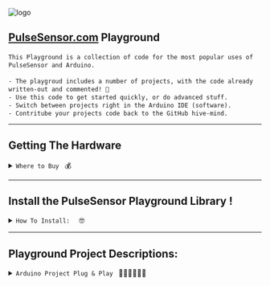 
![logo](https://avatars0.githubusercontent.com/u/7002937?v=3&s=200)

## [PulseSensor.com](https://pulsesensor.com) Playground
```
This Playground is a collection of code for the most popular uses of PulseSensor and Arduino.  

- The playgroud includes a number of projects, with the code already written-out and commented! 🤘 
- Use this code to get started quickly, or do advanced stuff. 
- Switch between projects right in the Arduino IDE (software). 
- Contritube your projects code back to the GitHub hive-mind. 
```

---

## Getting The Hardware 
 <details><summary><code>Where to Buy </code> 💰 </summary>

A lot of people ask us: "How can I buy a legit 'PulseSensor.com sensor' from you two?".  
Depending on where you live, we generally send people here:

###Place 1
[here](#place-2)

| USA 🇺🇸  |verified ✔︎  |
| ------------- | ------------- |
| <img src="https://cdn.shopify.com/s/files/1/0100/6632/files/7002937_b52c58ec-4dfb-4068-996f-8028d98d9fa3_32x32.png?v=1491756732"> | https://www.amazon.com/PulseSensor-com-Original-Pulse-Sensor-project/dp/B01CPP4QM0 |

    
| UK  🇬🇧  | verified ✔︎ |
| ------------- | ------------- |
|<img src="https://cdn.shopify.com/s/files/1/0100/6632/files/7002937_b52c58ec-4dfb-4068-996f-8028d98d9fa3_32x32.png?v=1491756732"> | https://www.amazon.co.uk/dp/B01CPP4QM0  |
| <img src="https://cdn.shopify.com/s/files/1/0174/1800/t/44/assets/favicon.png?6770617898231080219" width="32">  | https://shop.pimoroni.com/products/pulse-sensor-amped  |
  
| France  🇫🇷    | verified ✔︎ |
| ------------- | ------------- |
|<img src="https://cdn.shopify.com/s/files/1/0100/6632/files/7002937_b52c58ec-4dfb-4068-996f-8028d98d9fa3_32x32.png?v=1491756732"> | https://www.amazon.fr/dp/B01CPP4QM0 |

| Spain  🇪🇸    | verified ✔︎|
| ------------- | ------------- |
|  <img src="https://cdn.shopify.com/s/files/1/0100/6632/files/7002937_b52c58ec-4dfb-4068-996f-8028d98d9fa3_32x32.png?v=1491756732"> | https://www.amazon.es/dp/B01CPP4QM0 |

| Germany  🇩🇪   | verified ✔︎ |
| ------------- | ------------- |
| <img src="https://cdn.shopify.com/s/files/1/0100/6632/files/7002937_b52c58ec-4dfb-4068-996f-8028d98d9fa3_32x32.png?v=1491756732">  | https://www.amazon.de/dp/B01CPP4QM0 |

| Italy 🇮🇹  |verified ✔︎ |
| ------------- | ------------- |
| <img src="https://cdn.shopify.com/s/files/1/0100/6632/files/7002937_b52c58ec-4dfb-4068-996f-8028d98d9fa3_32x32.png?v=1491756732">  | https://www.amazon.com/PulseSensor-com-Original-Pulse-Sensor-project/dp/B01CPP4QM0 |

| Canada  🇨🇦  | verified ✔︎ |
| ------------- | ------------- |
| <img src="https://cdn.shopify.com/s/files/1/0100/6632/files/7002937_b52c58ec-4dfb-4068-996f-8028d98d9fa3_32x32.png?v=1491756732">  | https://www.amazon.com/PulseSensor-com-Original-Pulse-Sensor-project/dp/B01CPP4QM0 |

| Mexico  🇲🇽  | |
| <img src="https://cdn.shopify.com/s/files/1/0100/6632/files/7002937_b52c58ec-4dfb-4068-996f-8028d98d9fa3_32x32.png?v=1491756732">  | https://www.amazon.com/PulseSensor-com-Original-Pulse-Sensor-project/dp/B01CPP4QM0 |

| Japan  🇯🇵  | |
| <img src="https://cdn.shopify.com/s/files/1/0100/6632/files/7002937_b52c58ec-4dfb-4068-996f-8028d98d9fa3_32x32.png?v=1491756732">  | https://www.amazon.com/PulseSensor-com-Original-Pulse-Sensor-project/dp/B01CPP4QM0 |

| Available Worldwide  🌏  | verified ✔︎  |
| <img src="https://cdn.shopify.com/s/files/1/0100/6632/files/7002937_b52c58ec-4dfb-4068-996f-8028d98d9fa3_32x32.png?v=1491756732">  | https://www.pulsesensor.com |
|<img src="https://cdn.shopify.com/s/files/1/0100/6632/files/7002937_b52c58ec-4dfb-4068-996f-8028d98d9fa3_32x32.png?v=1491756732"> | https://www.adafruit.com/product/1093 |
| <img src="https://cdn.shopify.com/s/files/1/0174/1800/t/44/assets/favicon.png?6770617898231080219" width="32">  | https://www.sparkfun.com/products/11574  |


 

SparkFun: 
AdaFruit: 


[ PLEASE NOTE: THIS IS NOT A COMPLETE LIST ]

---------


  
</div>
</details> 


---
## Install the PulseSensor Playground Library !
 <details><summary><code>How To Install:  </code> 🤓</summary>
### 

An Arduino Library is a collection of code and examples on a specific topic or device.  For example, our PulseSensor Playground Library is a collection of code and projects made just for your PulseSensor and Arduino.

(**NOTE** If you do not have Arduino, you can download it [here](https://www.arduino.cc/en/Main/Software))

To install the PulseSensor Playground Library, in Arduino, to go
`Sketch > Include Library > Manage Library...`

<img src="https://github.com/yury-g/MyCodePlayground/blob/master/images/ManageLibraries.png" width="550">


In the Library Manager: Search for and Select
`"PulseSensor.com`

<img src="https://github.com/yury-g/MyCodePlayground/blob/master/images/SearchForPulseSensor.png" width="550">


Install or update to the lastest version.👍

<img src="https://github.com/yury-g/MyCodePlayground/blob/master/images/InstallLatestVersion.png" width="550">


Hurray!  Once this library is installed you will see our examples in Arduino's dropdown!
To select an example project, go to:
`File > Examples > PulseSensor Playground > GettingStartedProject`
<img src="https://github.com/yury-g/MyCodePlayground/blob/master/images/ExamplesPlaygroundGettingStartedMenuPullDown.png" width="550">





More Info On Libraries in General 👉    [https://www.arduino.cc/en/Guide/Libraries](https://www.arduino.cc/en/Guide/Libraries).


</div>
</details>

---
## Playground Project Descriptions:
<details><summary><code>Arduino Project Plug & Play </code> 👩🏽‍💻👩🏻‍🔬</summary>

### Getting Started Project:  
  Plug your sensor in for the first time!  Blink an LED with your pulse, live.

- [**Project Page**](https://pulsesensor.com/pages/code-and-guide)

  <img src="https://cdn.shopify.com/s/files/1/0100/6632/files/PulseSensor_GettingStarted_bb_1024x1024.png?v=1511986616" width="400">
---

</div>
</details>


